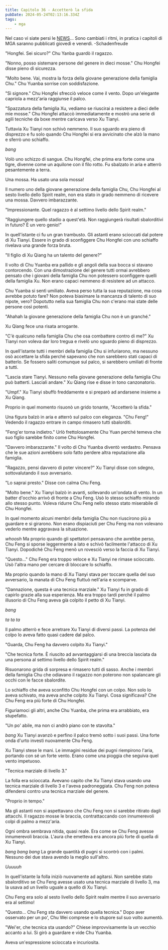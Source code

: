 ```yaml
---
title: Capitolo 36 - Accetterò la sfida
pubDate: 2024-05-24T02:13:16.334Z
tags:
    - mga
---
```



Nel caso vi siate persi le <a href="http://novelleleggere.com/2016/12/10/news-10122016/">NEWS</a>...
Sono cambiati i ritmi, in pratica i capitoli di MGA saranno pubblicati giovedì e venerdì.
-Schadenfreude


"Hongfei. Sei sicuro?" Chu Yanba guardò il ragazzo.


"Nonno, posso sistemare persone del genere in dieci mosse." Chu Hongfei disse pieno di sicurezza.


"Molto bene. Vai, mostra la forza della giovane generazione della famiglia Chu." Chu Yuanba sorrise con soddisfazione.


"Sì signore." Chu Hongfei sfrecciò veloce come il vento. Dopo un'elegante capriola a mezz'aria raggiunse il palco.


"Spazzatura della famiglia Xu, vediamo se riuscirai a resistere a dieci delle mie mosse." Chu Hongfei attaccò immediatamente e mostrò una serie di agili tecniche da boxe mentre caricava verso Xu Tianyi.


Tuttavia Xu Tianyi non schivò nemmeno. Il suo sguardo era pieno di disprezzo e fu solo quando Chu Hongfei si era avvicinato che alzò la mano e sferrò uno schiaffo.


*bang*


Volò uno schizzo di sangue. Chu Hongfei, che prima era forte come una tigre, divenne come un aquilone con il filo rotto. Fu sbalzato in aria e atterrò pesantemente a terra.


Una mossa. Ha usato una sola mossa!


Il numero uno della giovane generazione della famiglia Chu, Chu Hongfei al sesto livello dello Spirit realm, non era stato in grado nemmeno di ricevere una mossa. Davvero imbarazzante.


"Impressionante. Quel ragazzo è al settimo livello dello Spirit realm."


"Raggiungere quello stadio a quest'età. Non raggiungerà risultati sbalorditivi in futuro? È un vero genio!"


In quell'istante ci fu un gran trambusto. Gli astanti erano scioccati dal potere di Xu Tianyi. Essere in grado di sconfiggere Chu Hongfei con uno schiaffo rivelava una grande forza bruta.


"Il figlio di Xu Qiang ha un talento del genere?"


Il volto di Chu Yuanba era pallido e gli angoli della sua bocca si stavano contorcendo. Con una dimostrazione del genere tutti ormai avrebbero pensato che i giovani della famiglia Chu non potessero sconfiggere quelli della famiglia Xu. Non erano capaci nemmeno di resistere ad un attacco.


Chu Yuanba si sentì umiliato. Aveva perso tutta la sua reputazione, ma cosa avrebbe potuto fare? Non poteva biasimare la mancanza di talento di suo nipote, vero? Dopotutto nella sua famiglia Chu non c'erano mai state delle persone così potenti.


"Ahahah la giovane generazione della famiglia Chu non è un granché."


Xu Qiang fece una risata arrogante.


"C'è qualcuno nella famiglia Chu che osa combattere contro di me?" Xu Tianyi non voleva dar loro tregua e rivelò uno sguardo pieno di disprezzo.


In quell'istante tutti i membri della famiglia Chu si infuriarono, ma nessuno osò accettare la sfida perché sapevano che non sarebbero stati capaci di batterlo. Se fossero saliti comunque sul palco, si sarebbero umiliati di fronte a tutti.


"Lascia stare Tianyi. Nessuno nella giovane generazione della famiglia Chu può batterti. Lasciali andare." Xu Qiang rise e disse in tono canzonatorio.


"Umpf." Xu Tianyi sbuffò freddamente e si preparò ad andarsene insieme a Xu Qiang.


Proprio in quel momento risuonò un grido tonante, "Accetterò la sfida."


Una figura balzò in aria e atterrò sul palco con eleganza.
"Chu Feng!" Vedendo il ragazzo entrare in campo rimasero tutti sbalorditi.


"Feng'er torna indietro." Urlò frettolosamente Chu Yuan perché temeva che suo figlio sarebbe finito come Chu Hongfei.


"Davvero imbarazzante." Il volto di Chu Yuanba diventò verdastro. Pensava che le sue azioni avrebbero solo fatto perdere altra reputazione alla famiglia.


"Ragazzo, pensi davvero di poter vincere?" Xu Tianyi disse con sdegno, sottovalutando il suo avversario.


"Lo saprai presto." Disse con calma Chu Feng.


"Molto bene." Xu Tianyi balzò in avanti, sollevando un'ondata di vento. In un batter d'occhio arrivò di fronte a Chu Feng. Usò lo stesso schiaffo mirando allo stesso punto. Voleva ridurre Chu Feng nello stesso stato miserabile di Chu Hongfei.


In quel momento alcuni membri della famiglia Chu non riuscirono più a guardare e si girarono. Non erano dispiaciuti per Chu Feng ma non volevano vederlo mentre aggravava la situazione.


*whoosh* Ma proprio quando gli spettatori pensavano che avrebbe perso, Chu Feng si sporse leggermente a lato e schivò facilmente l'attacco di Xu Tianyi. Dopodiché Chu Feng menò un rovesciò verso la faccia di Xu Tianyi.


"Questo..." Chu Feng era troppo veloce e Xu Tianyi ne rimase scioccato. Usò l'altra mano per cercare di bloccare lo schiaffo.


Ma proprio quando la mano di Xu Tianyi stava per toccare quella del suo avversario, la manata di Chu Feng fluttuò nell'aria e scomparve.


"Dannazione, questa è una tecnica marziale." Xu Tianyi fu in grado di capirlo grazie alla sua esperienza. Ma era troppo tardi perché il palmo illusorio di Chu Feng aveva già colpito il petto di Xu Tianyi.


*bang*


*ta ta ta*


Il palmo atterrò e fece arretrare Xu Tianyi di diversi passi. La potenza del colpo lo aveva fatto quasi cadere dal palco.


"Guarda, Chu Feng ha davvero colpito Xu Tianyi."


"Che tecnica forte. È riuscito ad avvantaggiarsi di una breccia lasciata da una persona al settimo livello dello Spirit realm."


Risuonarono grida di sorpresa e rimasero tutti di sasso. Anche i membri della famiglia Chu che odiavano il ragazzo non poterono non spalancare gli occhi con le facce sbalordite.


Lo schiaffo che aveva sconfitto Chu Hongfei con un colpo. Non solo lo aveva schivato, ma aveva anche colpito Xu Tianyi. Cosa significava? Che Chu Feng era più forte di Chu Hongfei.


Figuriamoci gli altri, anche Chu Yuanba, che prima era arrabbiato, era stupefatto.


"Un po' abile, ma non ci andrò piano con te stavolta."


*bang* Xu Tianyi avanzò e perfino il palco tremò sotto i suoi passi. Una forte onda d'urto investì nuovamente Chu Feng.


Xu Tianyi stese le mani. Le immagini residue dei pugni riempirono l'aria, portando con sé un forte vento. Erano come una pioggia che seguiva quel vento impetuoso.


"Tecnica marziale di livello 3."


La folla era scioccata. Avevano capito che Xu Tianyi stava usando una tecnica marziale di livello 3 e l'aveva padroneggiata. Chu Feng non poteva difendersi contro una tecnica marziale del genere.


"Proprio in tempo."


Ma gli astanti non si aspettavano che Chu Feng non si sarebbe ritirato dagli attacchi.
Il ragazzo mosse le braccia, contrattaccando con innumerevoli colpi di palmo a mezz'aria.


Ogni ombra sembrava nitida, quasi reale. Era come se Chu Feng avesse innumerevoli braccia. L'aura che emetteva era ancora più forte di quella di Xu Tianyi.


*bang bang bang* La grande quantità di pugni si scontrò con i palmi. Nessuno dei due stava avendo la meglio sull'altro.


*Uuuuuh*


In quell'istante la folla iniziò nuovamente ad agitarsi. Non sarebbe stato sbalorditivo se Chu Feng avesse usato una tecnica marziale di livello 3, ma la usava ad un livello uguale a quello di Xu Tianyi.


Chu Feng era solo al sesto livello dello Spirit realm mentre il suo avversario era al settimo!


"Questo... Chu Feng sta davvero usando quella tecnica." Dopo aver osservato per un po', Chu Wei comprese e lo stupore sul suo volto aumentò.


"Wei'er, che tecnica sta usando?" Chiese improvvisamente la un vecchio accanto a lui. Si girò a guardare e vide Chu Yuanba.


Aveva un'espressione scioccata e incuriosita.



